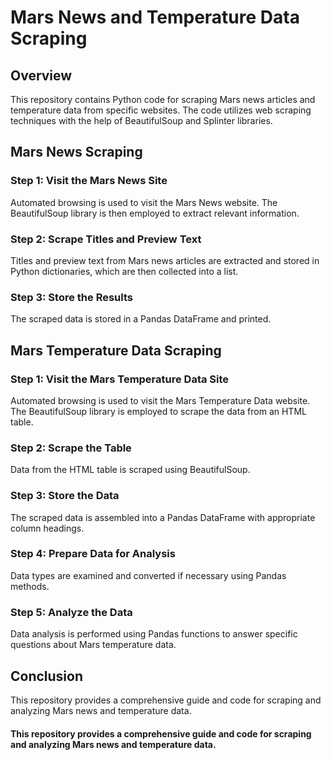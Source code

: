 # Mars News and Temperature Data Scraping

## Overview

This repository contains Python code for scraping Mars news articles and temperature data from specific websites. The code utilizes web scraping techniques with the help of BeautifulSoup and Splinter libraries.

## Mars News Scraping

### Step 1: Visit the Mars News Site

Automated browsing is used to visit the Mars News website. The BeautifulSoup library is then employed to extract relevant information.

### Step 2: Scrape Titles and Preview Text
Titles and preview text from Mars news articles are extracted and stored in Python dictionaries, which are then collected into a list.

### Step 3: Store the Results
The scraped data is stored in a Pandas DataFrame and printed.

## Mars Temperature Data Scraping

### Step 1: Visit the Mars Temperature Data Site
Automated browsing is used to visit the Mars Temperature Data website. The BeautifulSoup library is employed to scrape the data from an HTML table.

### Step 2: Scrape the Table
Data from the HTML table is scraped using BeautifulSoup.

### Step 3: Store the Data
The scraped data is assembled into a Pandas DataFrame with appropriate column headings.

### Step 4: Prepare Data for Analysis
Data types are examined and converted if necessary using Pandas methods.

### Step 5: Analyze the Data
Data analysis is performed using Pandas functions to answer specific questions about Mars temperature data.

## Conclusion
This repository provides a comprehensive guide and code for scraping and analyzing Mars news and temperature data.

#### This repository provides a comprehensive guide and code for scraping and analyzing Mars news and temperature data.
